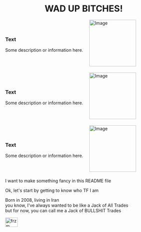 
<h1 align="center">WAD UP BITCHES!</h1>

<div style="display: flex; align-items: center; gap: 20px; margin-bottom: 20px;">
  <div>
    <h3>Text</h3>
    <p>Some description or information here.</p>
  </div>
  <div>
    <img src="https://via.placeholder.com/150" alt="Image" width="150">
  </div>
</div>

<div style="display: flex; align-items: center; gap: 20px; margin-bottom: 20px;">
  <div>
    <h3>Text</h3>
    <p>Some description or information here.</p>
  </div>
  <div>
    <img src="https://via.placeholder.com/150" alt="Image" width="150">
  </div>
</div>

<div style="display: flex; align-items: center; gap: 20px; margin-bottom: 20px;">
  <div>
    <h3>Text</h3>
    <p>Some description or information here.</p>
  </div>
  <div>
    <img src="https://via.placeholder.com/150" alt="Image" width="150">
  </div>
</div>


<p>I want to make something fancy in this README file</p>
<p>Ok, let's start by getting to know who TF I am</p>
<p>Born in 2008, living in Iran<br/>
you know, I've always wanted
to be like a Jack of All Trades<br/>
but for now, you can call me
a Jack of BULLSHIT Trades</p>
<a href="https://discord.gg/frzm" target="blank"><img align="center" src="https://raw.githubusercontent.com/rahuldkjain/github-profile-readme-generator/master/src/images/icons/Social/discord.svg" alt="frzm" height="30" width="40" /></a></div>

